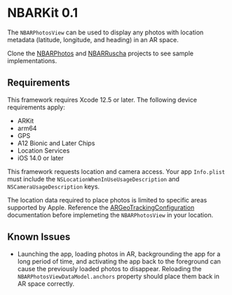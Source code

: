 # NBARKit 0.1

The `NBARPhotosView` can be used to display any photos with location metadata (latitude, longitude, and heading) in an AR space.

Clone the [NBARPhotos](https://github.com/vanvoorden/NBARPhotos) and [NBARRuscha](https://github.com/vanvoorden/NBARRuscha) projects to see sample implementations.

## Requirements

This framework requires Xcode 12.5 or later. The following device requirements apply:

* ARKit
* arm64
* GPS
* A12 Bionic and Later Chips
* Location Services
* iOS 14.0 or later

This framework requests location and camera access. Your app `Info.plist` must include the `NSLocationWhenInUseUsageDescription` and `NSCameraUsageDescription` keys.

The location data required to place photos is limited to specific areas supported by Apple. Reference the [ARGeoTrackingConfiguration](https://developer.apple.com/documentation/arkit/argeotrackingconfiguration) documentation before implemeting the `NBARPhotosView` in your location.    

## Known Issues

* Launching the app, loading photos in AR, backgrounding the app for a long period of time, and activating the app back to the foreground can cause the previously loaded photos to disappear. Reloading the `NBARPhotosViewDataModel.anchors` property should place them back in AR space correctly.
